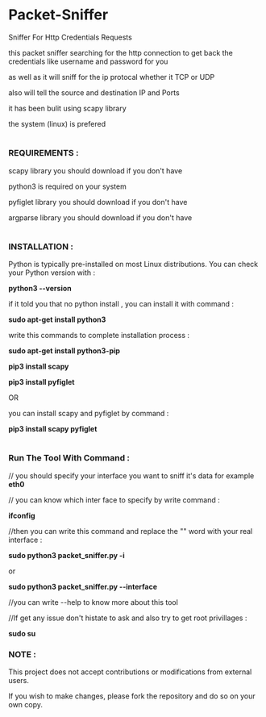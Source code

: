 # Packet-Sniffer
Sniffer For Http Credentials Requests

this packet sniffer searching for the http connection to get back the credentials like username and password for you

as well as it will sniff for the ip protocal whether it TCP or UDP

also will tell the source and destination IP and Ports

it has been bulit using scapy library


the system (linux) is prefered 

#
#

### REQUIREMENTS : 

scapy library you should download if you don't have 

python3 is required on your system

pyfiglet library you should download if you don't have

argparse library you should download if you don't have

#
#

### INSTALLATION :

Python is typically pre-installed on most Linux distributions. You can check your Python version with :

**python3 --version**

if it told you that no python install , you can install it with command :

**sudo apt-get install python3**

write this commands to complete installation process : 

**sudo apt-get install python3-pip**

**pip3 install scapy**

**pip3 install pyfiglet**

OR

you can install scapy and pyfiglet by command :

**pip3 install scapy pyfiglet**

#
#
### Run The Tool With Command : 

// you should specify your interface you want to sniff it's data for example **eth0**

// you can know which inter face to specify by write command : 

**ifconfig**

//then you can write this command and replace the "<interface>" word with your real interface :

**sudo python3 packet_sniffer.py -i <interface>**

or

**sudo python3 packet_sniffer.py --interface <interface>**

//you can write --help to know more about this tool


//If get any issue don't histate to ask and also try to get root privillages :

**sudo su** 


### NOTE : 

This project does not accept contributions or modifications from external users.

If you wish to make changes, please fork the repository and do so on your own copy.



